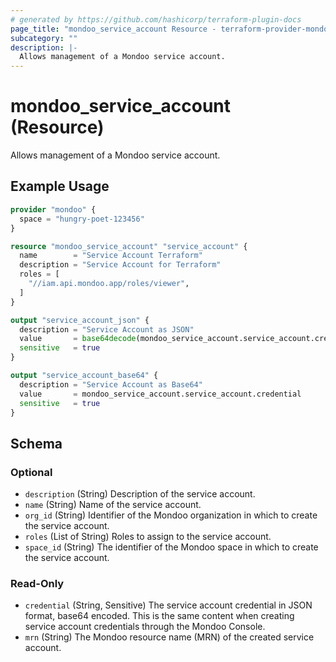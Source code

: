 ```yaml
---
# generated by https://github.com/hashicorp/terraform-plugin-docs
page_title: "mondoo_service_account Resource - terraform-provider-mondoo"
subcategory: ""
description: |-
  Allows management of a Mondoo service account.
---
```


# mondoo_service_account (Resource)

Allows management of a Mondoo service account.

## Example Usage

```terraform
provider "mondoo" {
  space = "hungry-poet-123456"
}

resource "mondoo_service_account" "service_account" {
  name        = "Service Account Terraform"
  description = "Service Account for Terraform"
  roles = [
    "//iam.api.mondoo.app/roles/viewer",
  ]
}

output "service_account_json" {
  description = "Service Account as JSON"
  value       = base64decode(mondoo_service_account.service_account.credential)
  sensitive   = true
}

output "service_account_base64" {
  description = "Service Account as Base64"
  value       = mondoo_service_account.service_account.credential
  sensitive   = true
}
```

<!-- schema generated by tfplugindocs -->
## Schema

### Optional

- `description` (String) Description of the service account.
- `name` (String) Name of the service account.
- `org_id` (String) Identifier of the Mondoo organization in which to create the service account.
- `roles` (List of String) Roles to assign to the service account.
- `space_id` (String) The identifier of the Mondoo space in which to create the service account.

### Read-Only

- `credential` (String, Sensitive) The service account credential in JSON format, base64 encoded. This is the same content when creating service account credentials through the Mondoo Console.
- `mrn` (String) The Mondoo resource name (MRN) of the created service account.
